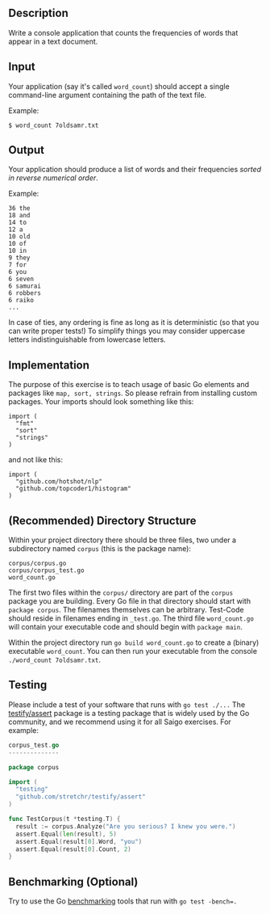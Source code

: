 ## Description
Write a console application that counts the frequencies of words that appear in a text document.

## Input
Your application (say it's called `word_count`) should accept a single command-line argument containing the path of the text file.

Example:
```
$ word_count 7oldsamr.txt
```

## Output
Your application should produce a list of words and their frequencies _sorted in reverse numerical order_.

Example:
```
36 the
18 and
14 to
12 a
10 old
10 of
10 in
9 they
7 for
6 you
6 seven
6 samurai
6 robbers
6 raiko
...
```

In case of ties, any ordering is fine as long as it is deterministic (so that you can write proper tests!) To simplify things you may consider uppercase letters indistinguishable from lowercase letters.

## Implementation
The purpose of this exercise is to teach usage of basic Go elements and packages like `map, sort, strings`. So please refrain from installing custom packages. Your imports should look something like this:

```
import (
  "fmt"
  "sort"
  "strings"
)
```
and not like this:
```
import (
  "github.com/hotshot/nlp"
  "github.com/topcoder1/histogram"
)
```
## (Recommended) Directory Structure

Within your project directory there should be three files, two under a subdirectory named `corpus` (this is the package name):

```
corpus/corpus.go
corpus/corpus_test.go
word_count.go
```

The first two files within the `corpus/` directory are part of the `corpus` package you are building. Every Go file in that directory should start with `package corpus`. The filenames themselves can be arbitrary. Test-Code should reside in filenames ending in `_test.go`. The third file `word_count.go` will contain your executable code and should begin with `package main`.

Within the project directory run `go build word_count.go` to create a (binary) executable `word_count`. You can then run your executable from the console `./word_count 7oldsamr.txt`.

## Testing
Please include a test of your software that runs with `go test ./...` The [testify/assert](http://github.com/stretchr/testify) package is a testing package that is widely used by the Go community, and we recommend using it for all Saigo exercises. For example:

```go
corpus_test.go
--------------

package corpus

import (
  "testing"
  "github.com/stretchr/testify/assert"
)

func TestCorpus(t *testing.T) {
  result := corpus.Analyze("Are you serious? I knew you were.")
  assert.Equal(len(result), 5)
  assert.Equal(result[0].Word, "you")
  assert.Equal(result[0].Count, 2)
}
```

## Benchmarking (Optional)
Try to use the Go [benchmarking](http://dave.cheney.net/2013/06/30/how-to-write-benchmarks-in-go) tools that run with `go test -bench=.` 
